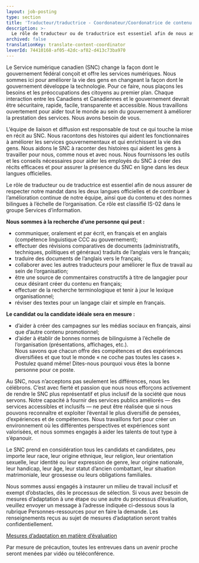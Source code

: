```yaml
---
layout: job-posting
type: section
title: 'Traducteur/traductrice - Coordonateur/Coordonatrice de contenu'
description: >-
  Le rôle de traducteur ou de traductrice est essentiel afin de nous assurer de respecter notre mandat dans les deux langues officielles et de contribuer à l’amélioration continue de notre équipe, ainsi que du contenu et des normes bilingues à l’échelle de l’organisation.
archived: false
translationKey: translate-content-coordinator
leverId: 74410168-af05-42dc-af82-d413c73ba970
---
```


Le Service numérique canadien (SNC) change la façon dont le gouvernement fédéral conçoit et offre les services numériques. Nous sommes ici pour améliorer la vie des gens en changeant la façon dont le gouvernement développe la technologie. Pour ce faire, nous plaçons les besoins et les préoccupations des citoyens au premier plan. Chaque interaction entre les Canadiens et Canadiennes et le gouvernement devrait être sécuritaire, rapide, facile, transparente et accessible. Nous travaillons ouvertement pour aider tout le monde au sein du gouvernement à améliorer la prestation des services. Nous avons besoin de vous.

L’équipe de liaison et diffusion est responsable de tout ce qui touche la mise en récit au SNC. Nous racontons des histoires qui aident les fonctionnaires à améliorer les services gouvernementaux et qui enrichissent la vie des gens. Nous aidons le SNC à raconter des histoires qui aident les gens à travailler pour nous, comme nous et avec nous. Nous fournissons les outils et les conseils nécessaires pour aider les employés du SNC à créer des récits efficaces et pour assurer la présence du SNC en ligne dans les deux langues officielles. 

Le rôle de traducteur ou de traductrice est essentiel afin de nous assurer de respecter notre mandat dans les deux langues officielles et de contribuer à l’amélioration continue de notre équipe, ainsi que du contenu et des normes bilingues à l’échelle de l’organisation. Ce rôle est classifié IS-02 dans le groupe Services d’information. 

**Nous sommes à la recherche d’une personne qui peut :**

- communiquer, oralement et par écrit, en français et en anglais (compétence linguistique CCC au gouvernement); 
- effectuer des révisions comparatives de documents (administratifs, techniques, politiques et généraux) traduits de l’anglais vers le français; 
- traduire des documents de l’anglais vers le français; 
- collaborer avec les autres traducteurs pour améliorer le flux de travail au sein de l’organisation; 
- être une source de commentaires constructifs à titre de langagier pour ceux désirant créer du contenu en français; 
- effectuer de la recherche terminologique et tenir à jour le lexique organisationnel; 
- réviser des textes pour un langage clair et simple en français.

**Le candidat ou la candidate idéale sera en mesure :**

- d’aider à créer des campagnes sur les médias sociaux en français, ainsi que d’autre contenu promotionnel; 
- d’aider à établir de bonnes normes de bilinguisme à l’échelle de l’organisation (présentations, affichages, etc.).  
Nous savons que chacun offre des compétences et des expériences diversifiées et que tout le monde « ne coche pas toutes les cases ». Postulez quand même! Dites-nous pourquoi vous êtes la bonne personne pour ce poste.

Au SNC, nous n’acceptons pas seulement les différences, nous les célébrons. C’est avec fierté et passion que nous nous efforçons activement de rendre le SNC plus représentatif et plus inclusif de la société que nous servons. Notre capacité à fournir des services publics améliorés — des services accessibles et inclusifs — ne peut être réalisée que si nous pouvons reconnaître et exploiter l’éventail le plus diversifié de pensées, d’expériences et de compétences. Nous travaillons fort pour créer un environnement où les différentes perspectives et expériences sont valorisées, et nous sommes engagés à aider les talents de tout type à s’épanouir.

Le SNC prend en considération tous les candidats et candidates, peu importe leur race, leur origine ethnique, leur religion, leur orientation sexuelle, leur identité ou leur expression de genre, leur origine nationale, leur handicap, leur âge, leur statut d’ancien combattant, leur situation matrimoniale, leur grossesse ou leurs obligations familiales.

Nous sommes aussi engagés à instaurer un milieu de travail inclusif et exempt d’obstacles, dès le processus de sélection. Si vous avez besoin de mesures d’adaptation à une étape ou une autre du processus d’évaluation, veuillez envoyer un message à l’adresse indiquée ci-dessous sous la rubrique Personnes-ressources pour en faire la demande. Les renseignements reçus au sujet de mesures d’adaptation seront traités confidentiellement.

[Mesures d’adaptation en matière d’évaluation](https://www.canada.ca/fr/commission-fonction-publique/services/mesures-d-adaptation-matiere-evaluation.html)

Par mesure de précaution, toutes les entrevues dans un avenir proche seront menées par vidéo ou téléconférence. 



